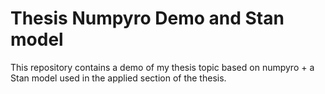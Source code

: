 # Thesis Numpyro Demo and Stan model
This repository contains a demo of my thesis topic based on numpyro + a Stan model used in the applied section of the thesis.

